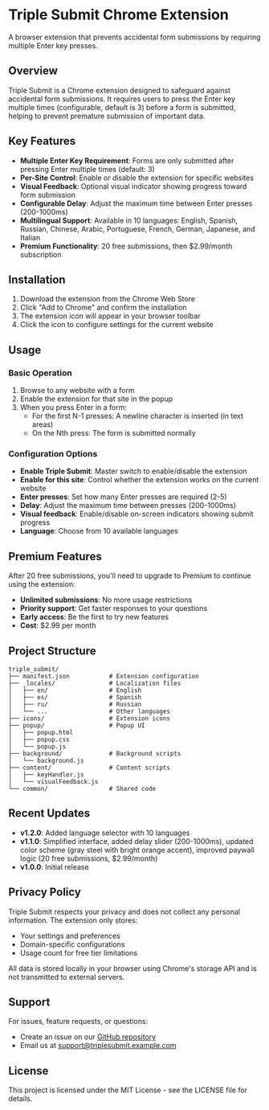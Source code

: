 # Triple Submit Chrome Extension

A browser extension that prevents accidental form submissions by requiring multiple Enter key presses.

## Overview

Triple Submit is a Chrome extension designed to safeguard against accidental form submissions. It requires users to press the Enter key multiple times (configurable, default is 3) before a form is submitted, helping to prevent premature submission of important data.

## Key Features

- **Multiple Enter Key Requirement**: Forms are only submitted after pressing Enter multiple times (default: 3)
- **Per-Site Control**: Enable or disable the extension for specific websites
- **Visual Feedback**: Optional visual indicator showing progress toward form submission
- **Configurable Delay**: Adjust the maximum time between Enter presses (200-1000ms)
- **Multilingual Support**: Available in 10 languages: English, Spanish, Russian, Chinese, Arabic, Portuguese, French, German, Japanese, and Italian
- **Premium Functionality**: 20 free submissions, then $2.99/month subscription

## Installation

1. Download the extension from the Chrome Web Store
2. Click "Add to Chrome" and confirm the installation
3. The extension icon will appear in your browser toolbar
4. Click the icon to configure settings for the current website

## Usage

### Basic Operation

1. Browse to any website with a form
2. Enable the extension for that site in the popup
3. When you press Enter in a form:
   - For the first N-1 presses: A newline character is inserted (in text areas)
   - On the Nth press: The form is submitted normally

### Configuration Options

- **Enable Triple Submit**: Master switch to enable/disable the extension
- **Enable for this site**: Control whether the extension works on the current website
- **Enter presses**: Set how many Enter presses are required (2-5)
- **Delay**: Adjust the maximum time between presses (200-1000ms)
- **Visual feedback**: Enable/disable on-screen indicators showing submit progress
- **Language**: Choose from 10 available languages

## Premium Features

After 20 free submissions, you'll need to upgrade to Premium to continue using the extension:

- **Unlimited submissions**: No more usage restrictions
- **Priority support**: Get faster responses to your questions
- **Early access**: Be the first to try new features
- **Cost**: $2.99 per month

## Project Structure

```
triple_submit/
├── manifest.json           # Extension configuration
├── _locales/               # Localization files
│   ├── en/                 # English
│   ├── es/                 # Spanish
│   ├── ru/                 # Russian
│   └── ...                 # Other languages
├── icons/                  # Extension icons
├── popup/                  # Popup UI
│   ├── popup.html
│   ├── popup.css
│   └── popup.js
├── background/             # Background scripts
│   └── background.js
├── content/                # Content scripts
│   ├── keyHandler.js
│   └── visualFeedback.js
└── common/                 # Shared code
```

## Recent Updates

- **v1.2.0**: Added language selector with 10 languages
- **v1.1.0**: Simplified interface, added delay slider (200-1000ms), updated color scheme (gray steel with bright orange accent), improved paywall logic (20 free submissions, $2.99/month)
- **v1.0.0**: Initial release

## Privacy Policy

Triple Submit respects your privacy and does not collect any personal information. The extension only stores:

- Your settings and preferences
- Domain-specific configurations
- Usage count for free tier limitations

All data is stored locally in your browser using Chrome's storage API and is not transmitted to external servers.

## Support

For issues, feature requests, or questions:

- Create an issue on our [GitHub repository](https://github.com/username/triple_submit)
- Email us at support@triplesubmit.example.com

## License

This project is licensed under the MIT License - see the LICENSE file for details.